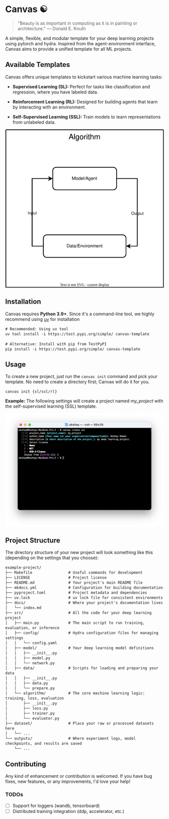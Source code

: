 # Canvas ☯︎

> "Beauty is as important in computing as it is in painting or architecture." — Donald E. Knuth

A simple, flexible, and modular template for your deep learning projects using pytorch and hydra. Inspired from the agent-environment interface, Canvas aims to provide a unified template for all ML projects.

## Available Templates

Canvas offers unique templates to kickstart various machine learning tasks:

* **Supervised Learning (SL):** Perfect for tasks like classification and regression, where you have labeled data.

* **Reinforcement Learning (RL):**  Designed for building agents that learn by interacting with an environment.

* **Self-Supervised Learning (SSL):** Train models to learn representations from unlabeled data.

<p align="center">
<img src="https://raw.githubusercontent.com/ramanakshay/canvas/main/docs/images/architecture.svg"
alt="Canvas Architecture Diagram">
</p>

## Installation

Canvas requires **Python 3.9+**. Since it's a command-line tool, we highly recommend using [uv](https://docs.astral.sh/uv/) for installation

```
# Recommended: Using uv tool
uv tool install -i https://test.pypi.org/simple/ canvas-template

# Alternative: Install with pip from TestPyPI
pip install -i https://test.pypi.org/simple/ canvas-template
```

## Usage

To create a new project, just run the `canvas init` command and pick your template. No need to create a directory first; Canvas will do it for you.

```
canvas init {sl/ssl/rl}
```

**Example:** The following settings will create a project named *my_project* with the self-supervised learning (SSL) template.

<p align="center">
<img src="https://raw.githubusercontent.com/ramanakshay/canvas/main/docs/images/terminal_output.png"
alt="Canvas Usage">
</p>


## Project Structure

The directory structure of your new project will look something like this (depending on the settings that you choose):

```
example-project/
├── Makefile                # Useful commands for development
├── LICENSE                 # Project license
├── README.md               # Your project's main README file
├── mkdocs.yml              # Configuration for building documentation
├── pyproject.toml          # Project metadata and dependencies
├── uv.lock                 # uv lock file for consistent environments
├── docs/                   # Where your project's documentation lives
│   └── index.md
├── src/                    # All the code for your deep learning project
│   ├── main.py             # The main script to run training, evaluation, or inference
│   ├── config/             # Hydra configuration files for managing settings
│   │   └── config.yaml
│   ├── model/              # Your deep learning model definitions
│   │   ├── __init__.py
│   │   ├── model.py
│   │   └── network.py
│   ├── data/               # Scripts for loading and preparing your data
│   │   ├── __init__.py
│   │   ├── data.py
│   │   └── prepare.py
│   └── algorithm/          # The core machine learning logic: training, loss, evaluation
│       ├── __init__.py
│       ├── loss.py
│       ├── trainer.py
│       └── evaluator.py
├── dataset/                # Place your raw or processed datasets here
│   └── ...
└── outputs/                # Where experiment logs, model checkpoints, and results are saved
    └── ...
```

## Contributing

Any kind of enhancement or contribution is welcomed. If you have bug fixes, new features, or any improvements, I'd love your help!

### TODOs

- [ ] Support for loggers (wandb, tensorboard)
- [ ] Distributed training integration (ddp, accelerator, etc.)
